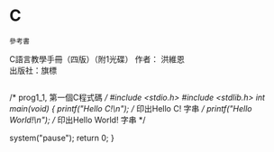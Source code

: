 # C
```
參考書
```

C語言教學手冊（四版）（附1光碟）
作者： 洪維恩  
出版社：旗標 
```
```

/* prog1_1, 第一個C程式碼 */ 
#include <stdio.h>
#include <stdlib.h>
int main(void)
{
   printf("Hello C!\n");   	/* 印出Hello C! 字串 */
   printf("Hello World!\n");   /* 印出Hello World! 字串 */   
   
   system("pause");
   return 0;
}
```
```
